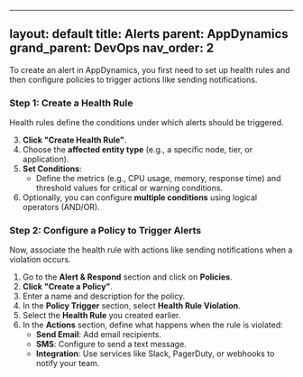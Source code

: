 
---
layout: default
title: Alerts
parent:  AppDynamics
grand_parent: DevOps
nav_order: 2
---



To create an alert in AppDynamics, you first need to set up health rules and then configure policies to trigger actions like sending notifications. 

### Step 1: Create a Health Rule
Health rules define the conditions under which alerts should be triggered.

3. **Click "Create Health Rule"**.
5. Choose the **affected entity type** (e.g., a specific node, tier, or application).
6. **Set Conditions**:
   - Define the metrics (e.g., CPU usage, memory, response time) and threshold values for critical or warning conditions.
7. Optionally, you can configure **multiple conditions** using logical operators (AND/OR).


### Step 2: Configure a Policy to Trigger Alerts

Now, associate the health rule with actions like sending notifications when a violation occurs.

1. Go to the **Alert & Respond** section and click on **Policies**.
2. **Click "Create a Policy"**.
3. Enter a name and description for the policy.
4. In the **Policy Trigger** section, select **Health Rule Violation**.
5. Select the **Health Rule** you created earlier.
6. In the **Actions** section, define what happens when the rule is violated:
   - **Send Email**: Add email recipients.
   - **SMS**: Configure to send a text message.
   - **Integration**: Use services like Slack, PagerDuty, or webhooks to notify your team.


